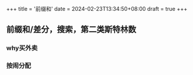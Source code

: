 +++
title = '前缀和'
date = 2024-02-23T13:34:50+08:00
draft = true
+++

## 前缀和/差分，搜索，第二类斯特林数

### why买外卖

### 按闹分配
